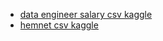 - [data engineer salary csv kaggle ](https://www.kaggle.com/datasets/chopper53/data-engineer-salary-in-2024/data)
- [hemnet csv kaggle ](https://www.kaggle.com/datasets/florianlandras/stockholm-house-market-prices)
